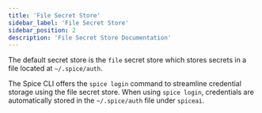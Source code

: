 ```yaml
---
title: 'File Secret Store'
sidebar_label: 'File Secret Store'
sidebar_position: 2
description: 'File Secret Store Documentation'
---
```


The default secret store is the `file` secret store which stores secrets in a file located at `~/.spice/auth`.

The Spice CLI offers the `spice login` command to streamline credential storage using the file secret store. When using `spice login`, credentials are automatically stored in the `~/.spice/auth` file under `spiceai`.
